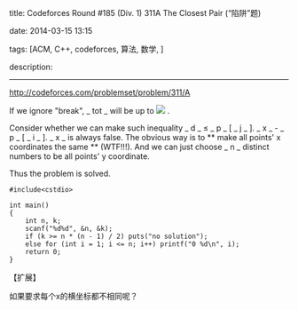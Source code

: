 title: Codeforces Round #185 (Div. 1)  311A The Closest Pair (“陷阱”题)

date: 2014-03-15 13:15

tags: [ACM, C++, codeforces, 算法, 数学, ]

description: 

---
[ http://codeforces.com/problemset/problem/311/A ](http://codeforces.com/problemset/problem/311/A)   


  


If we ignore "break",  _ tot _ will be up to ![](http://espresso.codeforces.com/66a19249b26d808e85ea349b8b84dee8a2090e0c.png) . 

Consider whether we can make such inequality  _ d _ ≤ _ p _ [ _ j _ ]. _ x _ \- _ p _ [ _ i _ ]. _ x _ is always false. The obvious way is to ** make all points' x coordinates the same ** (WTF!!!). And we can just choose  _ n _ distinct numbers to be all points' y coordinate. 

Thus the problem is solved. 

  

    
    
    #include<cstdio>
    
    int main()
    {
    	int n, k;
    	scanf("%d%d", &n, &k);
    	if (k >= n * (n - 1) / 2) puts("no solution");
    	else for (int i = 1; i <= n; i++) printf("0 %d\n", i);
    	return 0;
    }
    

  


【扩展】 

如果要求每个x的横坐标都不相同呢？ 

